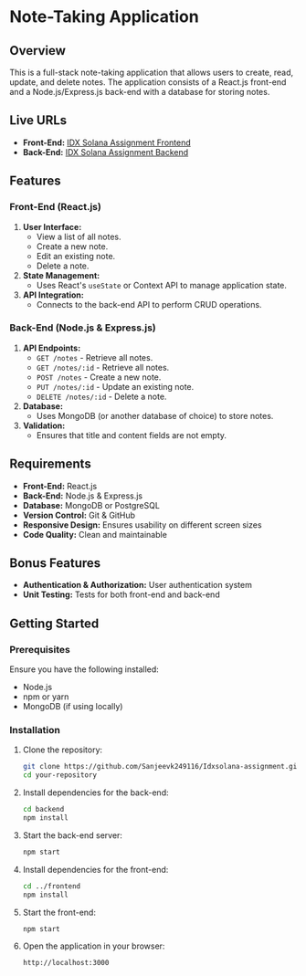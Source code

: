 # Note-Taking Application

## Overview
This is a full-stack note-taking application that allows users to create, read, update, and delete notes. The application consists of a React.js front-end and a Node.js/Express.js back-end with a database for storing notes.

## Live URLs
- **Front-End:** [IDX Solana Assignment Frontend](https://idxsolana-assignment.vercel.app/)
- **Back-End:** [IDX Solana Assignment Backend](https://idxsolana-assignment-backend.onrender.com)

## Features
### Front-End (React.js)
1. **User Interface:**
   - View a list of all notes.
   - Create a new note.
   - Edit an existing note.
   - Delete a note.
2. **State Management:**
   - Uses React's `useState` or Context API to manage application state.
3. **API Integration:**
   - Connects to the back-end API to perform CRUD operations.

### Back-End (Node.js & Express.js)
1. **API Endpoints:**
   - `GET /notes` - Retrieve all notes.
   - `GET /notes/:id` - Retrieve all notes.
   - `POST /notes` - Create a new note.
   - `PUT /notes/:id` - Update an existing note.
   - `DELETE /notes/:id` - Delete a note.
2. **Database:**
   - Uses MongoDB (or another database of choice) to store notes.
3. **Validation:**
   - Ensures that title and content fields are not empty.

## Requirements
- **Front-End:** React.js
- **Back-End:** Node.js & Express.js
- **Database:** MongoDB or PostgreSQL
- **Version Control:** Git & GitHub
- **Responsive Design:** Ensures usability on different screen sizes
- **Code Quality:** Clean and maintainable

## Bonus Features
- **Authentication & Authorization:** User authentication system
- **Unit Testing:** Tests for both front-end and back-end

## Getting Started
### Prerequisites
Ensure you have the following installed:
- Node.js
- npm or yarn
- MongoDB (if using locally)

### Installation
1. Clone the repository:
   ```bash
   git clone https://github.com/Sanjeevk249116/Idxsolana-assignment.git
   cd your-repository
   ```
2. Install dependencies for the back-end:
   ```bash
   cd backend
   npm install
   ```
3. Start the back-end server:
   ```bash
   npm start
   ```
4. Install dependencies for the front-end:
   ```bash
   cd ../frontend
   npm install
   ```
5. Start the front-end:
   ```bash
   npm start
   ```
6. Open the application in your browser:
   ```
   http://localhost:3000
   ```



